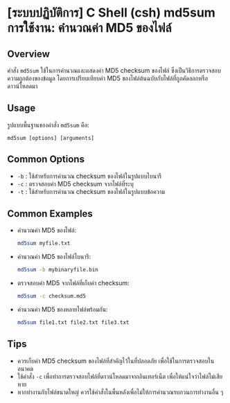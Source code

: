 # [ระบบปฏิบัติการ] C Shell (csh) md5sum การใช้งาน: คำนวณค่า MD5 ของไฟล์

## Overview
คำสั่ง `md5sum` ใช้ในการคำนวณและแสดงค่า MD5 checksum ของไฟล์ ซึ่งเป็นวิธีการตรวจสอบความถูกต้องของข้อมูล โดยการเปรียบเทียบค่า MD5 ของไฟล์ต้นฉบับกับไฟล์ที่ถูกคัดลอกหรือดาวน์โหลดมา

## Usage
รูปแบบพื้นฐานของคำสั่ง `md5sum` คือ:

```
md5sum [options] [arguments]
```

## Common Options
- `-b` : ใช้สำหรับการคำนวณ checksum ของไฟล์ในรูปแบบไบนารี
- `-c` : ตรวจสอบค่า MD5 checksum จากไฟล์ที่ระบุ
- `-t` : ใช้สำหรับการคำนวณ checksum ของไฟล์ในรูปแบบข้อความ

## Common Examples
- คำนวณค่า MD5 ของไฟล์:
  ```bash
  md5sum myfile.txt
  ```

- คำนวณค่า MD5 ของไฟล์ไบนารี:
  ```bash
  md5sum -b mybinaryfile.bin
  ```

- ตรวจสอบค่า MD5 จากไฟล์ที่เก็บค่า checksum:
  ```bash
  md5sum -c checksum.md5
  ```

- คำนวณค่า MD5 ของหลายไฟล์พร้อมกัน:
  ```bash
  md5sum file1.txt file2.txt file3.txt
  ```

## Tips
- ควรเก็บค่า MD5 checksum ของไฟล์ที่สำคัญไว้ในที่ปลอดภัย เพื่อใช้ในการตรวจสอบในอนาคต
- ใช้คำสั่ง `-c` เพื่อทำการตรวจสอบไฟล์ที่ดาวน์โหลดมาจากอินเทอร์เน็ต เพื่อให้แน่ใจว่าไฟล์ไม่เสียหาย
- หากทำงานกับไฟล์ขนาดใหญ่ ควรใช้คำสั่งในพื้นหลังเพื่อไม่ให้การคำนวณรบกวนการทำงานอื่น ๆ